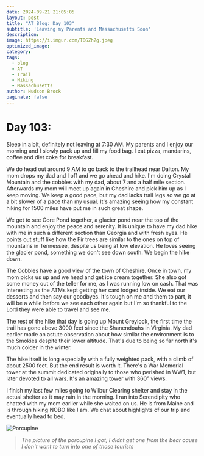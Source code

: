 ```yaml
---
date: 2024-09-21 21:05:05
layout: post
title: "AT Blog: Day 103"
subtitle: 'Leaving my Parents and Massachusetts Soon'
description:
image: https://i.imgur.com/TOGZh2g.jpeg
optimized_image: 
category:
tags:
  - blog
  - AT
  - Trail
  - Hiking
  - Massachusetts
author: Hudson Brock
paginate: false
---
```


# Day 103:

Sleep in a bit, definitely not leaving at 7:30 AM. My parents and I enjoy our morning and I slowly pack up and fill my food bag. I eat pizza, mandarins, coffee and diet coke for breakfast.

We do head out around 9 AM to go back to the trailhead near Dalton. My mom drops my dad and I off and we go ahead and hike. I'm doing Crystal Mountain and the cobbles with my dad, about 7 and a half mile section. Afterwards my mom will meet up again in Cheshire and pick him up as I keep moving. We keep a good pace, but my dad lacks trail legs so we go at a bit slower of a pace than my usual. It's amazing seeing how my constant hiking for 1500 miles have put me in such great shape.

We get to see Gore Pond together, a glacier pond near the top of the mountain and enjoy the peace and serenity. It is unique to have my dad hike with me in such a different section than Georgia and with fresh eyes. He points out stuff like how the Fir trees are similar to the ones on top of mountains in Tennessee, despite us being at low elevation. He loves seeing the glacier pond, something we don't see down south. We begin the hike down. 

The Cobbles have a good view of the town of Cheshire. Once in town, my mom picks us up and we head and get ice cream together. She also got some money out of the teller for me, as I was running low on cash. That was interesting as the ATMs kept getting her card lodged inside. We eat our desserts and then say our goodbyes. It's tough on me and them to part, it will be a while before we see each other again but I'm so thankful to the Lord they were able to travel and see me.

The rest of the hike that day is going up Mount Greylock, the first time the trail has gone above 3000 feet since the Shanendoahs in Virginia. My dad earlier made an astute observation about how similar the environment is to the Smokies despite their lower altitude. That's due to being so far north it's much colder in the winter.

The hike itself is long especially with a fully weighted pack, with a climb of about 2500 feet. But the end result is worth it. There's a War Memorial tower at the summit dedicated originally to those who perished in WW1, but later devoted to all wars. It's an amazing tower with 360° views. 

I finish my last few miles going to Wilbur Clearing shelter and stay in the actual shelter as it may rain in the morning. I ran into Serendipity who chatted with my mom earlier while she waited on us. He is from Maine and is through hiking NOBO like I am. We chat about highlights of our trip and eventually head to bed.


![Porcupine](https://i.imgur.com/BHGuFK3.jpeg "The picture of the porcupine I got, I didnt get one from the bear cause I don't want to turn into one of those tourists.")

>*The picture of the porcupine I got, I didnt get one from the bear cause I don't want to turn into one of those tourists*